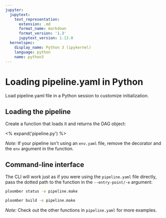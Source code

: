 ```yaml
---
jupyter:
  jupytext:
    text_representation:
      extension: .md
      format_name: markdown
      format_version: '1.3'
      jupytext_version: 1.13.0
  kernelspec:
    display_name: Python 3 (ipykernel)
    language: python
    name: python3
---
```


# Loading pipeline.yaml in Python

<!-- start description -->
Load pipeline.yaml file in a Python session to customize initialization.
<!-- end description -->

## Loading the pipeline

Create a function that loads it and returns the DAG object:

<% expand('pipeline.py') %>

*Note:* If your pipeline isn't using an `env.yaml` file, remove the decorator and the `env` argument in the function.


## Command-line interface

The CLI will work just as if you were using the `pipeline.yaml` file directly, pass the dotted path to the function in the `--entry-point/-e` argument:

```sh
ploomber status -e pipeline.make
```

```sh
ploomber build -e pipeline.make
```

*Note:* Check out the other functions in `pipeline.yaml` for more examples.
